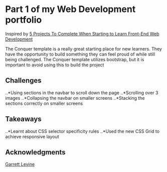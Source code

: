 # Part 1 of my Web Development portfolio

Inspired by [5 Projects To Complete When Starting to Learn Front-End Web Development](https://medium.com/@GarrettLevine/5-projects-to-complete-when-starting-to-learn-front-end-web-development-48e8a1ce3178 "medium.com")

The Conquer template is a really great starting place for new learners. They have the opportunity to build something they can feel proud of while still being challenged. The Conquer template utilizes bootstrap, but it is important to avoid using this to build the project

## Challenges

..*Using sections in the navbar to scroll down the page
..*Scrolling over 3 images
..*Collapsing the navbar on smaller screens
..*Stacking the sections correctly on smaller screens

## Takeaways

..*Learnt about CSS selector specificity rules
..*Used the new CSS Grid to achieve responsive layout

## Acknowledgments
[Garrett Levine](https://medium.com/@GarrettLevine "Garrett Levine on Medium")